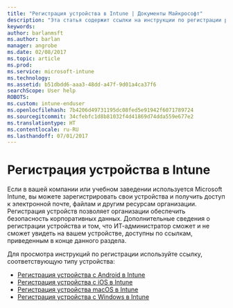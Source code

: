 ```yaml
---
title: "Регистрация устройства в Intune | Документы Майкрософт"
description: "Эта статья содержит ссылки на инструкции по регистрации различных устройств в Intune."
keywords: 
author: barlanmsft
ms.author: barlan
manager: angrobe
ms.date: 02/08/2017
ms.topic: article
ms.prod: 
ms.service: microsoft-intune
ms.technology: 
ms.assetid: b51dbdd6-aaa3-48dd-a47f-9d01a4ca37f6
searchScope: User help
ROBOTS: 
ms.custom: intune-enduser
ms.openlocfilehash: 7b4206d49731195dc08fed5e91942f6071789724
ms.sourcegitcommit: 34cfebfc1d8b81032f4d41869d74dda559e677e2
ms.translationtype: HT
ms.contentlocale: ru-RU
ms.lasthandoff: 07/01/2017
---
```

# <a name="enroll-your-device-in-intune"></a>Регистрация устройства в Intune

Если в вашей компании или учебном заведении используется Microsoft Intune, вы можете зарегистрировать свои устройства и получить доступ к электронной почте, файлам и другим ресурсам организации. Регистрация устройств позволяет организации обеспечить безопасность корпоративных данных. Дополнительные сведения о регистрации устройства и том, что ИТ-администратор сможет и не сможет увидеть на вашем устройстве, доступны по ссылкам, приведенным в конце данного раздела.

Для просмотра инструкций по регистрации используйте ссылку, соответствующую типу устройства:

- [Регистрация устройства с Android в Intune](enroll-your-device-in-Intune-android.md)
- [Регистрация устройства с iOS в Intune](enroll-your-device-in-intune-ios.md)
- [Регистрация устройства macOS в Intune](enroll-your-device-in-intune-macos.md)
- [Регистрация устройства с Windows в Intune](enroll-your-device-in-intune-windows.md)
